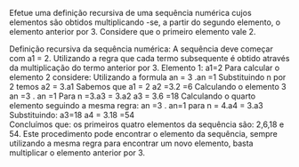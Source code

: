 Efetue uma definição recursiva de uma sequência numérica cujos elementos são obtidos multiplicando -se, a partir do segundo elemento, o elemento anterior por 3. Considere que o primeiro elemento vale 2.

Definição recursiva da sequência numérica:
A sequência deve começar com a1 = 2. Utilizando a regra que cada termo subsequente é obtido através da multiplicação do termo anterior por 3.
Elemento 1: a1=2
Para calcular o elemento 2 considere:
Utilizando a formula an = 3 .an =1
Substituindo n por 2 temos a2 = 3.a1
Sabemos que a1 = 2 
a2 =3.2 =6
Calculando o elemento 3 
an =3 . an =1
Para n =3.a3 = 3.a2
a3 = 3.6 =18
Calculando o quarto elemento seguindo a mesma regra:
an =3 . an=1
para n = 4.a4 = 3.a3
Substituindo: a3=18
a4 = 3.18 =54	
Concluímos que: os primeiros quatro elementos da sequência são: 2,6,18 e 54.
Este procedimento pode encontrar o elemento da sequência, sempre utilizando a mesma regra para encontrar um novo elemento, basta multiplicar o elemento anterior por 3.


